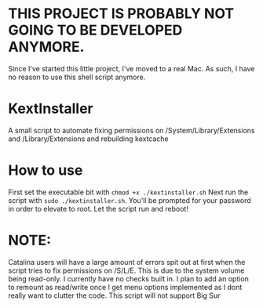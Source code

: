 # THIS PROJECT IS PROBABLY NOT GOING TO BE DEVELOPED ANYMORE.

Since I've started this little project, I've moved to a real Mac. As such, I have no reason to use this shell script anymore.

# KextInstaller
A small script to automate fixing permissions on /System/Library/Extensions and /Library/Extensions and rebuilding kextcache
# How to use
First set the executable bit with `chmod +x ./kextinstaller.sh`
Next run the script with `sudo ./kextinstaller.sh`. You'll be prompted for your password in order to elevate to root. 
Let the script run and reboot!

# NOTE:

Catalina users will have a large amount of errors spit out at first when the script tries to fix permissions on /S/L/E. This is due to the system volume being read-only. I currently have no checks built in. I plan to add an option to remount as read/write once I get menu options implemented as I dont really want to clutter the code.
This script will not support Big Sur
